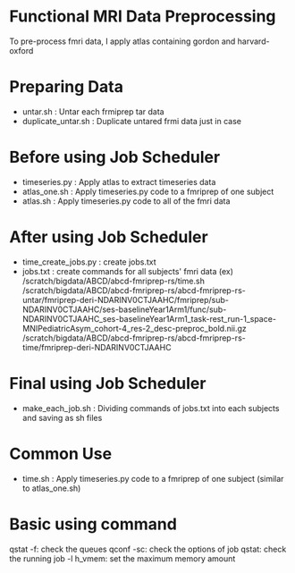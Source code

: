 # Functional MRI Data Preprocessing
To pre-process fmri data, I apply atlas containing gordon and harvard-oxford

# Preparing Data
- untar.sh : Untar each frmiprep tar data
- duplicate_untar.sh : Duplicate untared frmi data just in case

# Before using Job Scheduler
- timeseries.py : Apply atlas to extract timeseries data
- atlas_one.sh :  Apply timeseries.py code to a fmriprep of one subject
- atlas.sh : Apply timeseries.py code to all of the fmri data

# After using Job Scheduler
- time_create_jobs.py : create jobs.txt
- jobs.txt : create commands for all subjects' fmri data
(ex) /scratch/bigdata/ABCD/abcd-fmriprep-rs/time.sh /scratch/bigdata/ABCD/abcd-fmriprep-rs/abcd-fmriprep-rs-untar/fmriprep-deri-NDARINV0CTJAAHC/fmriprep/sub-NDARINV0CTJAAHC/ses-baselineYear1Arm1/func/sub-NDARINV0CTJAAHC_ses-baselineYear1Arm1_task-rest_run-1_space-MNIPediatricAsym_cohort-4_res-2_desc-preproc_bold.nii.gz /scratch/bigdata/ABCD/abcd-fmriprep-rs/abcd-fmriprep-rs-time/fmriprep-deri-NDARINV0CTJAAHC

# Final using Job Scheduler
- make_each_job.sh : Dividing commands of jobs.txt into each subjects and saving as sh files

# Common Use
- time.sh : Apply timeseries.py code to a fmriprep of one subject (similar to atlas_one.sh)

# Basic using command
qstat -f: check the queues
qconf -sc: check the options of job
qstat: check the running job
-l h_vmem: set the maximum memory amount
